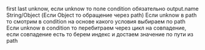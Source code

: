 first
last
unknow, если unknow то поле condition обязательно
output.name String/Object (Если Object то обращение через path)
Если unknow в path то смотрим в condition на основе какого условия выбираем по path
Если unknow в condition то перебитраем через цикл на совпадение, если совпадение есть то берем индекс и достаем значение по пути из path